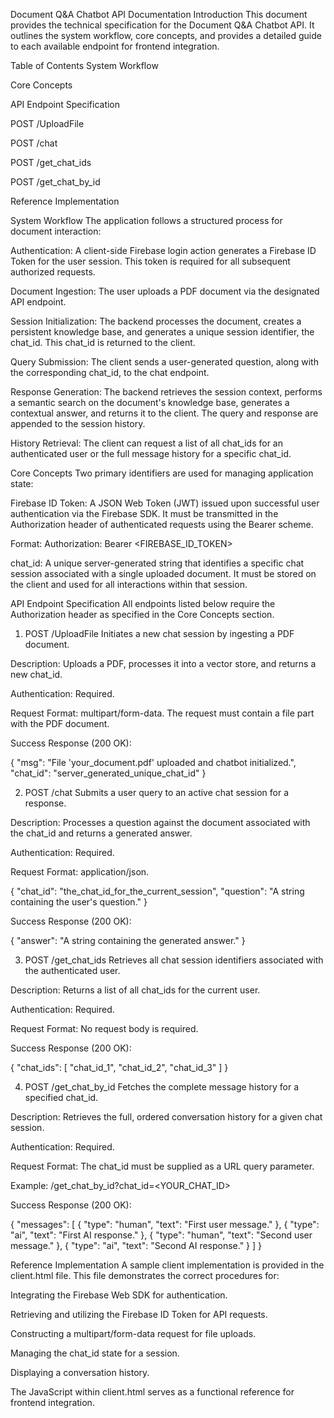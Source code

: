 Document Q&A Chatbot API Documentation
Introduction
This document provides the technical specification for the Document Q&A Chatbot API. It outlines the system workflow, core concepts, and provides a detailed guide to each available endpoint for frontend integration.

Table of Contents
System Workflow

Core Concepts

API Endpoint Specification

POST /UploadFile

POST /chat

POST /get_chat_ids

POST /get_chat_by_id

Reference Implementation

System Workflow
The application follows a structured process for document interaction:

Authentication: A client-side Firebase login action generates a Firebase ID Token for the user session. This token is required for all subsequent authorized requests.

Document Ingestion: The user uploads a PDF document via the designated API endpoint.

Session Initialization: The backend processes the document, creates a persistent knowledge base, and generates a unique session identifier, the chat_id. This chat_id is returned to the client.

Query Submission: The client sends a user-generated question, along with the corresponding chat_id, to the chat endpoint.

Response Generation: The backend retrieves the session context, performs a semantic search on the document's knowledge base, generates a contextual answer, and returns it to the client. The query and response are appended to the session history.

History Retrieval: The client can request a list of all chat_ids for an authenticated user or the full message history for a specific chat_id.

Core Concepts
Two primary identifiers are used for managing application state:

Firebase ID Token: A JSON Web Token (JWT) issued upon successful user authentication via the Firebase SDK. It must be transmitted in the Authorization header of authenticated requests using the Bearer scheme.

Format: Authorization: Bearer <FIREBASE_ID_TOKEN>

chat_id: A unique server-generated string that identifies a specific chat session associated with a single uploaded document. It must be stored on the client and used for all interactions within that session.

API Endpoint Specification
All endpoints listed below require the Authorization header as specified in the Core Concepts section.

1. POST /UploadFile
Initiates a new chat session by ingesting a PDF document.

Description: Uploads a PDF, processes it into a vector store, and returns a new chat_id.

Authentication: Required.

Request Format: multipart/form-data. The request must contain a file part with the PDF document.

Success Response (200 OK):

{
  "msg": "File 'your_document.pdf' uploaded and chatbot initialized.",
  "chat_id": "server_generated_unique_chat_id"
}

2. POST /chat
Submits a user query to an active chat session for a response.

Description: Processes a question against the document associated with the chat_id and returns a generated answer.

Authentication: Required.

Request Format: application/json.

{
  "chat_id": "the_chat_id_for_the_current_session",
  "question": "A string containing the user's question."
}

Success Response (200 OK):

{
  "answer": "A string containing the generated answer."
}

3. POST /get_chat_ids
Retrieves all chat session identifiers associated with the authenticated user.

Description: Returns a list of all chat_ids for the current user.

Authentication: Required.

Request Format: No request body is required.

Success Response (200 OK):

{
  "chat_ids": [
    "chat_id_1",
    "chat_id_2",
    "chat_id_3"
  ]
}

4. POST /get_chat_by_id
Fetches the complete message history for a specified chat_id.

Description: Retrieves the full, ordered conversation history for a given chat session.

Authentication: Required.

Request Format: The chat_id must be supplied as a URL query parameter.

Example: /get_chat_by_id?chat_id=<YOUR_CHAT_ID>

Success Response (200 OK):

{
  "messages": [
    { "type": "human", "text": "First user message." },
    { "type": "ai", "text": "First AI response." },
    { "type": "human", "text": "Second user message." },
    { "type": "ai", "text": "Second AI response." }
  ]
}

Reference Implementation
A sample client implementation is provided in the client.html file. This file demonstrates the correct procedures for:

Integrating the Firebase Web SDK for authentication.

Retrieving and utilizing the Firebase ID Token for API requests.

Constructing a multipart/form-data request for file uploads.

Managing the chat_id state for a session.

Displaying a conversation history.

The JavaScript within client.html serves as a functional reference for frontend integration.